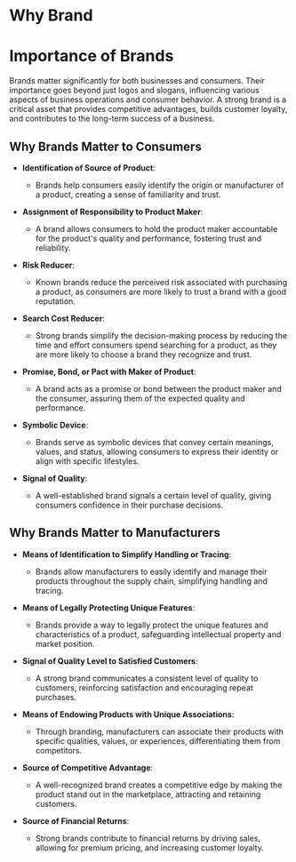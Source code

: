 #  Why Brand

# Importance of Brands

Brands matter significantly for both businesses and consumers. Their importance goes beyond just logos and slogans, influencing various aspects of business operations and consumer behavior. A strong brand is a critical asset that provides competitive advantages, builds customer loyalty, and contributes to the long-term success of a business.

## Why Brands Matter to Consumers

- **Identification of Source of Product**:
  - Brands help consumers easily identify the origin or manufacturer of a product, creating a sense of familiarity and trust.

- **Assignment of Responsibility to Product Maker**:
  - A brand allows consumers to hold the product maker accountable for the product's quality and performance, fostering trust and reliability.

- **Risk Reducer**:
  - Known brands reduce the perceived risk associated with purchasing a product, as consumers are more likely to trust a brand with a good reputation.

- **Search Cost Reducer**:
  - Strong brands simplify the decision-making process by reducing the time and effort consumers spend searching for a product, as they are more likely to choose a brand they recognize and trust.

- **Promise, Bond, or Pact with Maker of Product**:
  - A brand acts as a promise or bond between the product maker and the consumer, assuring them of the expected quality and performance.

- **Symbolic Device**:
  - Brands serve as symbolic devices that convey certain meanings, values, and status, allowing consumers to express their identity or align with specific lifestyles.

- **Signal of Quality**:
  - A well-established brand signals a certain level of quality, giving consumers confidence in their purchase decisions.

## Why Brands Matter to Manufacturers

- **Means of Identification to Simplify Handling or Tracing**:
  - Brands allow manufacturers to easily identify and manage their products throughout the supply chain, simplifying handling and tracing.

- **Means of Legally Protecting Unique Features**:
  - Brands provide a way to legally protect the unique features and characteristics of a product, safeguarding intellectual property and market position.

- **Signal of Quality Level to Satisfied Customers**:
  - A strong brand communicates a consistent level of quality to customers, reinforcing satisfaction and encouraging repeat purchases.

- **Means of Endowing Products with Unique Associations**:
  - Through branding, manufacturers can associate their products with specific qualities, values, or experiences, differentiating them from competitors.

- **Source of Competitive Advantage**:
  - A well-recognized brand creates a competitive edge by making the product stand out in the marketplace, attracting and retaining customers.

- **Source of Financial Returns**:
  - Strong brands contribute to financial returns by driving sales, allowing for premium pricing, and increasing customer loyalty.
